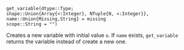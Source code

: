 ```
get_variable(dtype::Type;
shape::Union{Array{<:Integer}, NTuple{N, <:Integer}}, 
name::Union{Missing,String} = missing
scope::String = "")
```

Creates a new variable with initial value `o`. If `name` exists, `get_variable` returns the variable instead of create a new one.
